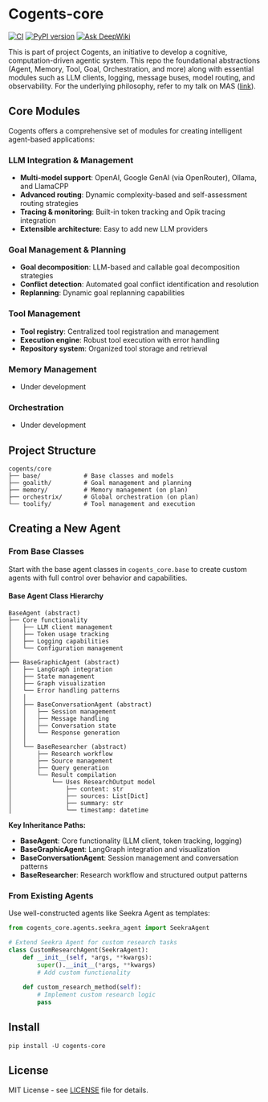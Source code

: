 # Cogents-core

[![CI](https://github.com/caesar0301/cogents-core/actions/workflows/ci.yml/badge.svg)](https://github.com/caesar0301/cogents-core/actions/workflows/ci.yml)
[![PyPI version](https://img.shields.io/pypi/v/cogents-core.svg)](https://pypi.org/project/cogents-core/)
[![Ask DeepWiki](https://deepwiki.com/badge.svg)](https://deepwiki.com/caesar0301/cogents-core)

This is part of project Cogents, an initiative to develop a cognitive, computation-driven agentic system. This repo the foundational abstractions (Agent, Memory, Tool, Goal, Orchestration, and more) along with essential modules such as LLM clients, logging, message buses, model routing, and observability. For the underlying philosophy, refer to my talk on MAS ([link](https://github.com/caesar0301/mas-talk-2508/blob/master/mas-talk-xmingc.pdf)).

## Core Modules

Cogents offers a comprehensive set of modules for creating intelligent agent-based applications:

### LLM Integration & Management
- **Multi-model support**: OpenAI, Google GenAI (via OpenRouter), Ollama, and LlamaCPP
- **Advanced routing**: Dynamic complexity-based and self-assessment routing strategies
- **Tracing & monitoring**: Built-in token tracking and Opik tracing integration
- **Extensible architecture**: Easy to add new LLM providers

### Goal Management & Planning
- **Goal decomposition**: LLM-based and callable goal decomposition strategies
- **Conflict detection**: Automated goal conflict identification and resolution
- **Replanning**: Dynamic goal replanning capabilities

### Tool Management
- **Tool registry**: Centralized tool registration and management
- **Execution engine**: Robust tool execution with error handling
- **Repository system**: Organized tool storage and retrieval

### Memory Management
- Under development

### Orchestration
- Under development


## Project Structure

```
cogents/core
├── base/            # Base classes and models
├── goalith/         # Goal management and planning
├── memory/          # Memory management (on plan)
├── orchestrix/      # Global orchestration (on plan)
└── toolify/         # Tool management and execution
```

## Creating a New Agent

### From Base Classes
Start with the base agent classes in `cogents_core.base` to create custom agents with full control over behavior and capabilities.

#### Base Agent Class Hierarchy

```
BaseAgent (abstract)
├── Core functionality
│   ├── LLM client management
│   ├── Token usage tracking
│   ├── Logging capabilities
│   └── Configuration management
│
├── BaseGraphicAgent (abstract)
│   ├── LangGraph integration
│   ├── State management
│   ├── Graph visualization
│   └── Error handling patterns
│   │
│   ├── BaseConversationAgent (abstract)
│   │   ├── Session management
│   │   ├── Message handling
│   │   ├── Conversation state
│   │   └── Response generation
│   │
│   └── BaseResearcher (abstract)
│       ├── Research workflow
│       ├── Source management
│       ├── Query generation
│       └── Result compilation
│           └── Uses ResearchOutput model
│               ├── content: str
│               ├── sources: List[Dict]
│               ├── summary: str
│               └── timestamp: datetime
```

**Key Inheritance Paths:**
- **BaseAgent**: Core functionality (LLM client, token tracking, logging)
- **BaseGraphicAgent**: LangGraph integration and visualization
- **BaseConversationAgent**: Session management and conversation patterns
- **BaseResearcher**: Research workflow and structured output patterns

### From Existing Agents
Use well-constructed agents like Seekra Agent as templates:

```python
from cogents_core.agents.seekra_agent import SeekraAgent

# Extend Seekra Agent for custom research tasks
class CustomResearchAgent(SeekraAgent):
    def __init__(self, *args, **kwargs):
        super().__init__(*args, **kwargs)
        # Add custom functionality
        
    def custom_research_method(self):
        # Implement custom research logic
        pass
```

## Install

```
pip install -U cogents-core
```

## License

MIT License - see [LICENSE](LICENSE) file for details.
